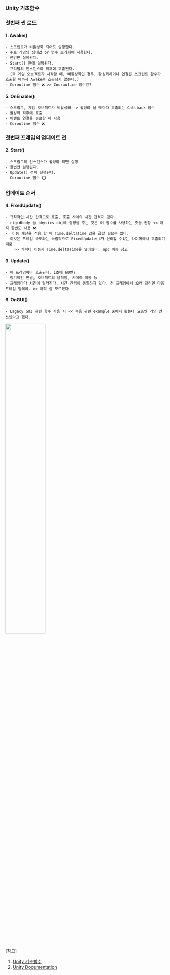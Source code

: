 ### Unity 기초함수


### 첫번째 씬 로드

#### 1. Awake()
```
- 스크립트가 비활성화 되어도 실행한다.
- 주로 게임의 상태값 or 변수 초기화에 사용한다.
- 한번만 실행된다. 
- Start() 전에 실행된다.
- 프리팹의 인스턴스화 직후에 호출된다.
  (즉 게임 오브젝트가 시작할 때, 비활성화인 경우, 활성화하거나 연결된 스크립트 함수가 호출될 때까지 Awake는 호출되지 않는다.)
- Coroutine 함수 ❌ >> Couroutine 함수란?
```

#### 5. OnEnable()
```
- 스크립트, 게임 오브젝트가 비활성화 -> 활성화 될 때마다 호출되는 Callback 함수
- 활성화 직후에 호출
- 이벤트 연결을 종료할 때 사용
- Coroutine 함수 ❌
```

### 첫번째 프레임의 업데이트 전

#### 2. Start()
```
- 스크립트의 인스턴스가 활성화 되면 실행
- 한번만 실행된다.
- Update() 전에 실행된다.
- Coroutine 함수 ⭕
```

### 업데이트 순서

#### 4. FixedUpdate()
```
- 규칙적인 시간 간격으로 호출, 호출 사이의 시간 간격이 같다.
- rigidbody 등 physics obj에 영향을 주는 것은 이 함수를 사용하는 것을 권장 << 아직 한번도 사용 ❌
-  이동 계산을 적용 할 때 Time.deltaTime 값을 곱할 필요는 없다. 
  이것은 프레임 속도와는 독립적으로 FixedUpdate()가 신뢰할 수있는 타이머에서 호출되기 때문 
    >> 캐릭터 이동시 Time.deltaTime을 넣어줬다. npc 이동 참고
```

#### 3. Update()
```
- 매 프레임마다 호출된다. 1초에 60번?
- 정기적인 변경, 오브젝트의 움직임, 카메라 이동 등 
- 프레임마다 시간이 달라진다. 시간 간격이 동일하지 않다. 전 프레임에서 오래 걸리면 다음 프레임 딜레이. >> 아직 잘 모르겠다
```


#### 6. OnGUI()
```
- Lagacy GUI 관련 함수 사용 시 << 녹음 관련 example 중에서 봤는데 요즘엔 거의 안쓰인다고 했다.
```

<img src="https://user-images.githubusercontent.com/60870438/169654081-ad7422c0-18df-48fc-87f8-ad7fa0baa1a9.png" width=50%>

[참고]
1. [Unity 기초함수](https://developer-mac.tistory.com/8)
2. [Unity Documentation](https://docs.unity3d.com/kr/530/Manual/ExecutionOrder.html)
